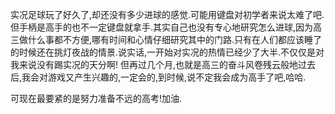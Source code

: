 <p>实况足球玩了好久了,却还没有多少进球的感觉.可能用键盘对初学者来说太难了吧.但手柄是高手的也不一定键盘就拿手.其实自己也没有专心地研究怎么进球,因为高三做什么事都不方便,哪有时间和心情仔细研究其中的门路.只有在人们都应该睡了的时候还在挑灯夜战的情景.说实话,一开始对实况的热情已经少了大半.不仅仅是对我来说没有踢实况的天分啊!&nbsp;但再过几个月,也就是高三的奋斗风卷残云般地过去后,我会对游戏又产生兴趣的,一定会的,到时候,说不定我会成为高手了吧,哈哈.</p><p>可现在最要紧的是努力准备不远的高考!加油.</p>
